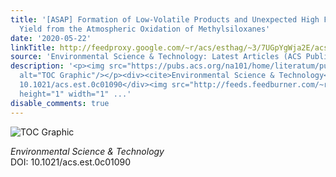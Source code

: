 ```yaml
---
title: '[ASAP] Formation of Low-Volatile Products and Unexpected High Formaldehyde
  Yield from the Atmospheric Oxidation of Methylsiloxanes'
date: '2020-05-22'
linkTitle: http://feedproxy.google.com/~r/acs/esthag/~3/7UGpYgWja2E/acs.est.0c01090
source: 'Environmental Science & Technology: Latest Articles (ACS Publications)'
description: '<p><img src="https://pubs.acs.org/na101/home/literatum/publisher/achs/journals/content/esthag/0/esthag.ahead-of-print/acs.est.0c01090/20200522/images/medium/es0c01090_0006.gif"
  alt="TOC Graphic"/></p><div><cite>Environmental Science & Technology</cite></div><div>DOI:
  10.1021/acs.est.0c01090</div><img src="http://feeds.feedburner.com/~r/acs/esthag/~4/7UGpYgWja2E"
  height="1" width="1" ...'
disable_comments: true
---
```

<p><img src="https://pubs.acs.org/na101/home/literatum/publisher/achs/journals/content/esthag/0/esthag.ahead-of-print/acs.est.0c01090/20200522/images/medium/es0c01090_0006.gif" alt="TOC Graphic"/></p><div><cite>Environmental Science & Technology</cite></div><div>DOI: 10.1021/acs.est.0c01090</div><img src="http://feeds.feedburner.com/~r/acs/esthag/~4/7UGpYgWja2E" height="1" width="1" ...